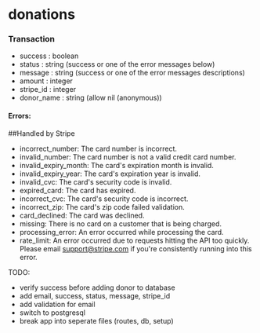 donations
=========

### Transaction
 - success    : boolean
 - status     : string (success or one of the error messages below)
 - message    : string (success or one of the error messages descriptions)
 - amount     : integer
 - stripe_id  : integer
 - donor_name : string (allow nil (anonymous))

#### Errors:
##Handled by Stripe

- incorrect_number:     The card number is incorrect.
- invalid_number:       The card number is not a valid credit card number.
- invalid_expiry_month: The card's expiration month is invalid.
- invalid_expiry_year:  The card's expiration year is invalid.
- invalid_cvc:          The card's security code is invalid.
- expired_card:         The card has expired.
- incorrect_cvc:        The card's security code is incorrect.
- incorrect_zip:        The card's zip code failed validation.
- card_declined:        The card was declined.
- missing:              There is no card on a customer that is being charged.
- processing_error:     An error occurred while processing the card.
- rate_limit:           An error occurred due to requests hitting the API too quickly. Please email support@stripe.com if you're consistently running into this error.

TODO:

- verify success before adding donor to database
- add email, success, status, message, stripe_id
- add validation for email
- switch to postgresql
- break app into seperate files (routes, db, setup)